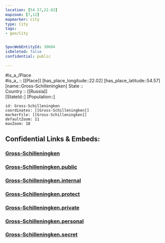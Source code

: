 ```yaml
---
location: [54.57,22.02] 
mapzoom: [7,12] 
mapmarker: city 
type: City
tags:
- geo/City


SpocWebEntityId: 30604
isDeleted: false
confidential: public

---
```

#is_a_/Place  
#is_a_ :: [[Place]] 
[has_place_longitude::22.02] 
[has_place_latitude::54.57] 
[name::Gross-Schilleningken] 
State ::  
Country :: [[Russia]]  
[StateId::] 
[Population::] 



```leaflet
id: Gross-Schilleningken
coordinates: [[Gross-Schilleningken]] 
markerFile: [[Gross-Schilleningken]] 
defaultZoom: 11 
maxZoom: 18
```


## Confidential Links & Embeds: 

### [Gross-Schilleningken](/_Standards/Earth/Continent/Europe/Europe~East/Russia/Russia~NorthWest/Kaliningrad~Oblast/City/Gross-Schilleningken.md) 

### [Gross-Schilleningken.public](/_public/Earth/Continent/Europe/Europe~East/Russia/Russia~NorthWest/Kaliningrad~Oblast/City/Gross-Schilleningken.public.md) 

### [Gross-Schilleningken.internal](/_internal/Earth/Continent/Europe/Europe~East/Russia/Russia~NorthWest/Kaliningrad~Oblast/City/Gross-Schilleningken.internal.md) 

### [Gross-Schilleningken.protect](/_protect/Earth/Continent/Europe/Europe~East/Russia/Russia~NorthWest/Kaliningrad~Oblast/City/Gross-Schilleningken.protect.md) 

### [Gross-Schilleningken.private](/_private/Earth/Continent/Europe/Europe~East/Russia/Russia~NorthWest/Kaliningrad~Oblast/City/Gross-Schilleningken.private.md) 

### [Gross-Schilleningken.personal](/_personal/Earth/Continent/Europe/Europe~East/Russia/Russia~NorthWest/Kaliningrad~Oblast/City/Gross-Schilleningken.personal.md) 

### [Gross-Schilleningken.secret](/_secret/Earth/Continent/Europe/Europe~East/Russia/Russia~NorthWest/Kaliningrad~Oblast/City/Gross-Schilleningken.secret.md)

